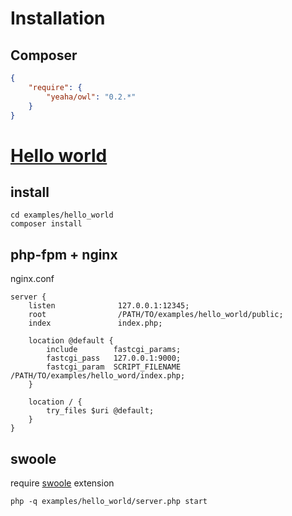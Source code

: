 # Installation

## Composer

```json
{
    "require": {
        "yeaha/owl": "0.2.*"
    }
}
```

# [Hello world](https://github.com/yeaha/owl/tree/master/examples/hello_world)

## install
```
cd examples/hello_world
composer install
```

## php-fpm + nginx

nginx.conf
```
server {
    listen              127.0.0.1:12345;
    root                /PATH/TO/examples/hello_world/public;
    index               index.php;

    location @default {
        include        fastcgi_params;
        fastcgi_pass   127.0.0.1:9000;
        fastcgi_param  SCRIPT_FILENAME    /PATH/TO/examples/hello_word/index.php;
    }

    location / {
        try_files $uri @default;
    }
}
```

## swoole

require [swoole](https://github.com/swoole/swoole-src) extension

```
php -q examples/hello_world/server.php start
```
